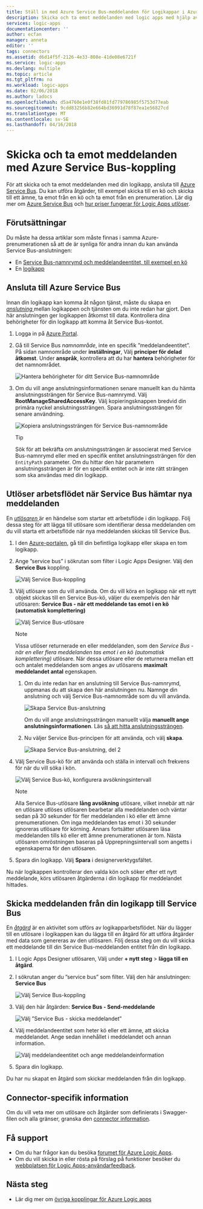 ```yaml
---
title: Ställ in med Azure Service Bus-meddelanden för Logikappar i Azure | Microsoft Docs
description: Skicka och ta emot meddelanden med logic apps med hjälp av Azure Service Bus
services: logic-apps
documentationcenter: ''
author: ecfan
manager: anneta
editor: ''
tags: connectors
ms.assetid: d6d14f5f-2126-4e33-808e-41de08e6721f
ms.service: logic-apps
ms.devlang: multiple
ms.topic: article
ms.tgt_pltfrm: na
ms.workload: logic-apps
ms.date: 02/06/2018
ms.author: ladocs
ms.openlocfilehash: d5a4760e1e0f38fd81fd779786985f5753d77eab
ms.sourcegitcommit: 9cdd83256b82e664bd36991d78f87ea1e56827cd
ms.translationtype: MT
ms.contentlocale: sv-SE
ms.lasthandoff: 04/16/2018
---
```

# <a name="send-and-receive-messages-with-the-azure-service-bus-connector"></a>Skicka och ta emot meddelanden med Azure Service Bus-koppling

För att skicka och ta emot meddelanden med din logikapp, ansluta till [Azure Service Bus](https://azure.microsoft.com/services/service-bus/). Du kan utföra åtgärder, till exempel skicka till en kö och skicka till ett ämne, ta emot från en kö och ta emot från en prenumeration. Lär dig mer om [Azure Service Bus](../service-bus-messaging/service-bus-messaging-overview.md) och [hur priser fungerar för Logic Apps utlöser](../logic-apps/logic-apps-pricing.md).

## <a name="prerequisites"></a>Förutsättningar

Du måste ha dessa artiklar som måste finnas i samma Azure-prenumerationen så att de är synliga för andra innan du kan använda Service Bus-anslutningen:

* En [Service Bus-namnrymd och meddelandeentitet, till exempel en kö](../service-bus-messaging/service-bus-create-namespace-portal.md)
* En [logikapp](../logic-apps/quickstart-create-first-logic-app-workflow.md)

<a name="permissions-connection-string"></a>

## <a name="connect-to-azure-service-bus"></a>Ansluta till Azure Service Bus

Innan din logikapp kan komma åt någon tjänst, måste du skapa en [ *anslutning* ](./connectors-overview.md) mellan logikappen och tjänsten om du inte redan har gjort. Den här anslutningen ger logikappen åtkomst till data. Kontrollera dina behörigheter för din logikapp att komma åt Service Bus-kontot.

1. Logga in på [Azure Portal](https://portal.azure.com "Azure Portal"). 

2. Gå till Service Bus *namnområde*, inte en specifik ”meddelandeentitet”. På sidan namnområde under **inställningar**, Välj **principer för delad åtkomst**. Under **anspråk**, kontrollera att du har **hantera** behörigheter för det namnområdet.

   ![Hantera behörigheter för ditt Service Bus-namnområde](./media/connectors-create-api-azure-service-bus/azure-service-bus-namespace.png)

3. Om du vill ange anslutningsinformationen senare manuellt kan du hämta anslutningssträngen för Service Bus-namnrymd. Välj **RootManageSharedAccessKey**. Välj kopieringsknappen bredvid din primära nyckel anslutningssträngen. Spara anslutningssträngen för senare användning.

   ![Kopiera anslutningssträngen för Service Bus-namnområde](./media/connectors-create-api-azure-service-bus/find-service-bus-connection-string.png)

   > [!TIP]
   > Sök för att bekräfta om anslutningssträngen är associerat med Service Bus-namnrymd eller med en specifik entitet anslutningssträngen för den `EntityPath` parameter. Om du hittar den här parametern anslutningssträngen är för en specifik entitet och är inte rätt strängen som ska användas med din logikapp.

## <a name="trigger-workflow-when-your-service-bus-gets-new-messages"></a>Utlöser arbetsflödet när Service Bus hämtar nya meddelanden

En [ *utlösaren* ](../logic-apps/logic-apps-overview.md#logic-app-concepts) är en händelse som startar ett arbetsflöde i din logikapp. Följ dessa steg för att lägga till utlösare som identifierar dessa meddelanden om du vill starta ett arbetsflöde när nya meddelanden skickas till Service Bus.

1. I den [Azure-portalen](https://portal.azure.com "Azure-portalen"), gå till din befintliga logikapp eller skapa en tom logikapp.

2. Ange ”service bus” i sökrutan som filter i Logic Apps Designer. Välj den **Service Bus** koppling. 

   ![Välj Service Bus-koppling](./media/connectors-create-api-azure-service-bus/select-service-bus-connector.png) 

3. Välj utlösare som du vill använda. Om du vill köra en logikapp när ett nytt objekt skickas till en Service Bus-kö, väljer du exempelvis den här utlösaren: **Service Bus - när ett meddelande tas emot i en kö (automatisk komplettering)**

   ![Välj Service Bus-utlösare](./media/connectors-create-api-azure-service-bus/select-service-bus-trigger.png)

   > [!NOTE]
   > Vissa utlöser returnerade en eller meddelanden, som den *Service Bus - när en eller flera meddelanden tas emot i en kö (automatisk komplettering)* utlösare.
   > När dessa utlösare eller de returnera mellan ett och antalet meddelanden som anges av utlösarens **maximalt meddelandet antal** egenskapen.

   1. Om du inte redan har en anslutning till Service Bus-namnrymd, uppmanas du att skapa den här anslutningen nu. Namnge din anslutning och välj Service Bus-namnområde som du vill använda.

      ![Skapa Service Bus-anslutning](./media/connectors-create-api-azure-service-bus/create-service-bus-connection-1.png)

      Om du vill ange anslutningssträngen manuellt välja **manuellt ange anslutningsinformationen**. 
      Läs [så att hitta anslutningssträngen](#permissions-connection-string).
      

   2. Nu väljer Service Bus-principen för att använda, och välj **skapa**.

      ![Skapa Service Bus-anslutning, del 2](./media/connectors-create-api-azure-service-bus/create-service-bus-connection-2.png)

4. Välj Service Bus-kö för att använda och ställa in intervall och frekvens för när du vill söka i kön.

   ![Välj Service Bus-kö, konfigurera avsökningsintervall](./media/connectors-create-api-azure-service-bus/select-service-bus-queue.png)

   > [!NOTE]
   > Alla Service Bus-utlösare **lång avsökning** utlösare, vilket innebär att när en utlösare utlöses utlösaren bearbetar alla meddelanden och väntar sedan på 30 sekunder för fler meddelanden i kö eller ett ämne prenumerationen.
   > Om inga meddelanden tas emot i 30 sekunder ignoreras utlösare för körning. Annars fortsätter utlösaren läsa meddelanden tills kö eller ett ämne prenumerationen är tom.
   > Nästa utlösaren omröstningen baseras på Upprepningsintervall som angetts i egenskaperna för den utlösaren.

5. Spara din logikapp. Välj **Spara** i designerverktygsfältet.

Nu när logikappen kontrollerar den valda kön och söker efter ett nytt meddelande, körs utlösaren åtgärderna i din logikapp för meddelandet hittades.

## <a name="send-messages-from-your-logic-app-to-your-service-bus"></a>Skicka meddelanden från din logikapp till Service Bus

En [*åtgärd*](../logic-apps/logic-apps-overview.md#logic-app-concepts) är en aktivitet som utförs av logikapparbetsflödet. När du lägger till en utlösare i logikappen kan du lägga till en åtgärd för att utföra åtgärder med data som genereras av den utlösaren. Följ dessa steg om du vill skicka ett meddelande till din Service Bus-meddelanden entitet från din logikapp.

1. I Logic Apps Designer utlösaren, Välj under **+ nytt steg** > **lägga till en åtgärd**.

2. I sökrutan anger du ”service bus” som filter. Välj den här anslutningen: **Service Bus**

   ![Välj Service Bus-koppling](./media/connectors-create-api-azure-service-bus/select-service-bus-connector-for-action.png) 

3. Välj den här åtgärden: **Service Bus - Send-meddelande**

   ![Välj ”Service Bus - skicka meddelandet”](./media/connectors-create-api-azure-service-bus/select-service-bus-send-message-action.png)

4. Välj meddelandeentitet som heter kö eller ett ämne, att skicka meddelandet. Ange sedan innehållet i meddelandet och annan information.

   ![Välj meddelandeentitet och ange meddelandeinformation](./media/connectors-create-api-azure-service-bus/service-bus-send-message-details.png)    

5. Spara din logikapp. 

Du har nu skapat en åtgärd som skickar meddelanden från din logikapp. 

## <a name="connector-specific-details"></a>Connector-specifik information

Om du vill veta mer om utlösare och åtgärder som definierats i Swagger-filen och alla gränser, granska den [connector information](/connectors/servicebus/).

## <a name="get-support"></a>Få support

* Om du har frågor kan du besöka [forumet för Azure Logic Apps](https://social.msdn.microsoft.com/Forums/en-US/home?forum=azurelogicapps).
* Om du vill skicka in eller rösta på förslag på funktioner besöker du [webbplatsen för Logic Apps-användarfeedback](http://aka.ms/logicapps-wish).

## <a name="next-steps"></a>Nästa steg

* Lär dig mer om [övriga kopplingar för Azure Logic apps](../connectors/apis-list.md)